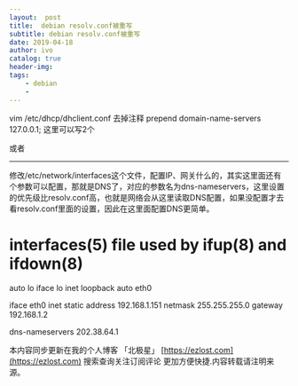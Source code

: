 ```yaml
---
layout:  post
title:  debian resolv.conf被重写
subtitle: debian resolv.conf被重写 
date: 2019-04-18
author: ivo
catalog: true
header-img:
tags:
    - debian
    - 
---
```

vim /etc/dhcp/dhclient.conf
去掉注释
prepend domain-name-servers 127.0.0.1;
这里可以写2个

或者

-------------------------------------------------------------------------------------------
修改/etc/network/interfaces这个文件，配置IP、网关什么的，其实这里面还有个参数可以配置，那就是DNS了，对应的参数名为dns-nameservers，这里设置的优先级比resolv.conf高，也就是网络会从这里读取DNS配置，如果没配置才去看resolv.conf里面的设置，因此在这里面配置DNS更简单。


# interfaces(5) file used by ifup(8) and ifdown(8)
auto lo
iface lo inet loopback
auto eth0

iface eth0 inet static
address 192.168.1.151
netmask 255.255.255.0
gateway 192.168.1.2

dns-nameservers 202.38.64.1



本内容同步更新在我的个人博客 「北极星」 [https://ezlost.com](https://ezlost.com)  搜索查询关注订阅评论 更加方便快捷.内容转载请注明来源。
